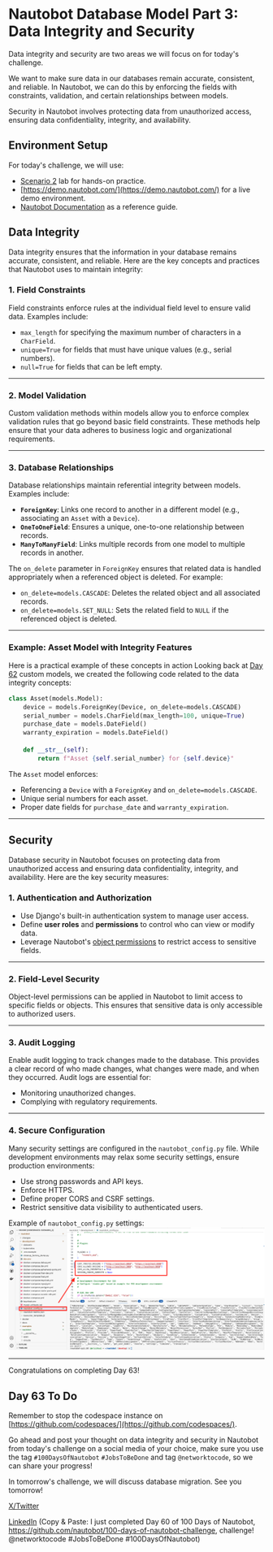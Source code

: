 # Nautobot Database Model Part 3: Data Integrity and Security

Data integrity and security are two areas we will focus on for today's challenge.

We want to make sure data in our databases remain accurate, consistent, and reliable. In Nautobot, we can do this by enforcing the fields with constraints, validation, and certain relationships between models.

Security in Nautobot involves protecting data from unauthorized access, ensuring data confidentiality, integrity, and availability.

## Environment Setup

For today's challenge, we will use:

- [Scenario 2](../Lab_Setup/scenario_2_setup/README.md) lab for hands-on practice.
- [https://demo.nautobot.com/](https://demo.nautobot.com/) for a live demo environment.
- [Nautobot Documentation](https://docs.nautobot.com/projects/core/en/latest/user-guide/core-data-model/overview/introduction/) as a reference guide.


## Data Integrity 

Data integrity ensures that the information in your database remains accurate, consistent, and reliable. Here are the key concepts and practices that Nautobot uses to maintain integrity:

### 1. **Field Constraints**
Field constraints enforce rules at the individual field level to ensure valid data. Examples include:
- `max_length` for specifying the maximum number of characters in a `CharField`.
- `unique=True` for fields that must have unique values (e.g., serial numbers).
- `null=True` for fields that can be left empty.

---

### 2. **Model Validation**
Custom validation methods within models allow you to enforce complex validation rules that go beyond basic field constraints. These methods help ensure that your data adheres to business logic and organizational requirements.

---

### 3. **Database Relationships**
Database relationships maintain referential integrity between models. Examples include:
- **`ForeignKey`**: Links one record to another in a different model (e.g., associating an `Asset` with a `Device`).
- **`OneToOneField`**: Ensures a unique, one-to-one relationship between records.
- **`ManyToManyField`**: Links multiple records from one model to multiple records in another.

The `on_delete` parameter in `ForeignKey` ensures that related data is handled appropriately when a referenced object is deleted. For example:
- `on_delete=models.CASCADE`: Deletes the related object and all associated records.
- `on_delete=models.SET_NULL`: Sets the related field to `NULL` if the referenced object is deleted.

---


### Example: Asset Model with Integrity Features
Here is a practical example of these concepts in action Looking back at [Day 62](../Day062_Database_Models_2_Custom_Models/README.md) custom models, we created the following code related to the data integrity concepts: 

```python
class Asset(models.Model):
    device = models.ForeignKey(Device, on_delete=models.CASCADE)
    serial_number = models.CharField(max_length=100, unique=True)
    purchase_date = models.DateField()
    warranty_expiration = models.DateField()

    def __str__(self):
        return f"Asset {self.serial_number} for {self.device}"
```

The `Asset` model enforces:
- Referencing a `Device` with a `ForeignKey` and `on_delete=models.CASCADE`.
- Unique serial numbers for each asset.
- Proper date fields for `purchase_date` and `warranty_expiration`.

---

## Security 


Database security in Nautobot focuses on protecting data from unauthorized access and ensuring data confidentiality, integrity, and availability. Here are the key security measures:

### 1. **Authentication and Authorization**
- Use Django's built-in authentication system to manage user access.
- Define **user roles** and **permissions** to control who can view or modify data.
- Leverage Nautobot's [object permissions](https://docs.nautobot.com/projects/core/en/stable/user-guide/platform-functionality/users/objectpermission/) to restrict access to sensitive fields.

---

### 2. **Field-Level Security**
Object-level permissions can be applied in Nautobot to limit access to specific fields or objects. This ensures that sensitive data is only accessible to authorized users.

---

### 3. **Audit Logging**
Enable audit logging to track changes made to the database. This provides a clear record of who made changes, what changes were made, and when they occurred. Audit logs are essential for:
- Monitoring unauthorized changes.
- Complying with regulatory requirements.

---

### 4. **Secure Configuration**
Many security settings are configured in the `nautobot_config.py` file. While development environments may relax some security settings, ensure production environments:
- Use strong passwords and API keys.
- Enforce HTTPS.
- Define proper CORS and CSRF settings.
- Restrict sensitive data visibility to authenticated users.

Example of `nautobot_config.py` settings:
![nautobot_config_settings](images/nautobot_config_settings.png)

---

Congratulations on completing Day 63! 

## Day 63 To Do

Remember to stop the codespace instance on [https://github.com/codespaces/](https://github.com/codespaces/). 

Go ahead and post your thought on data integrity and security in Nautobot from today's challenge on a social media of your choice, make sure you use the tag `#100DaysOfNautobot` `#JobsToBeDone` and tag `@networktocode`, so we can share your progress! 

In tomorrow's challenge, we will discuss database migration. See you tomorrow! 

[X/Twitter](<https://twitter.com/intent/tweet?url=https://github.com/nautobot/100-days-of-nautobot&text=I+just+completed+Day+60+of+the+100+days+of+nautobot+challenge+!&hashtags=100DaysOfNautobot,JobsToBeDone>)

[LinkedIn](https://www.linkedin.com/) (Copy & Paste: I just completed Day 60 of 100 Days of Nautobot, https://github.com/nautobot/100-days-of-nautobot-challenge, challenge! @networktocode #JobsToBeDone #100DaysOfNautobot) 